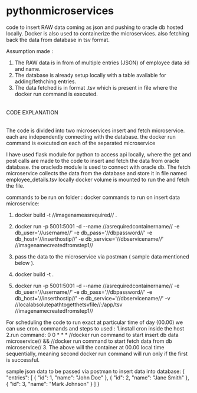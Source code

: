 # pythonmicroservices
code to insert RAW data coming as json and pushing to oracle db hosted locally. Docker is also used to containerize the microservices. also fetching back the data from database in tsv format.

Assumption made :
1. The RAW data is in from of multiple entries (JSON) of employee data :id and name.
2. The database is already setup locally with a table available for adding/fethching entries.
3. The data fetched is in format .tsv which is present in file where the docker run command is executed.

######
CODE EXPLANATION
######
The code is divided into two microservices
insert and fetch microservice. each are independently connecting with the database.
the docker run command is executed on each of the separated microservice

I have used flask module for python to access api locally, where the get and post calls are made to the code to insert and fetch the data from oracle database.
the oracledb module is used to connect with oracle db.
The fetch microservice collects the data from the database and store it in file named employee_details.tsv locally
docker volume is mounted to run the and fetch the file.

commands to be run on folder :
docker commands to run on insert data microservice:
1. docker build -t //imagenameasrequired// .
2. docker run -p 5001:5001 -d --name //asrequiredcontainername// -e db_user='//username//' -e db_pass='//dbpassword//' -e db_host='//inserthostip//' -e db_service='//dbservicename//' //imagenamecreatedfromstep1//
3. pass the data to the microservice via postman ( sample data mentioned below ).


1. docker build -t <imagenameasrequired> .
2. docker run -p 5001:5001 -d --name //asrequiredcontainername// -e db_user='//username//' -e db_pass='//dbpassword//' -e db_host='//inserthostip//' -e db_service='//dbservicename//' -v //localabsolutepathtogetthetsvfile//:/app/tsv //imagenamecreatedfromstep1//

For scheduling the code to run exact at particular time of day (00.00) we can use cron.
commands and steps to used :
1.install cron inside the host
2.run command: 
0 0 * * * //docker run command to start insert db data microservice// && //docker run command to start fetch data from db microservice//
3. The above will the container at 00.00 local time sequentially, meaning second docker run command will run only if the first is successful.


sample json data to be passed via postman to insert data into database:
{
  "entries": [
    {
      "id": 1,
      "name": "John Doe"
    },
    {
      "id": 2,
      "name": "Jane Smith"
    },
    {
      "id": 3,
      "name": "Mark Johnson"
    }
  ]
}

